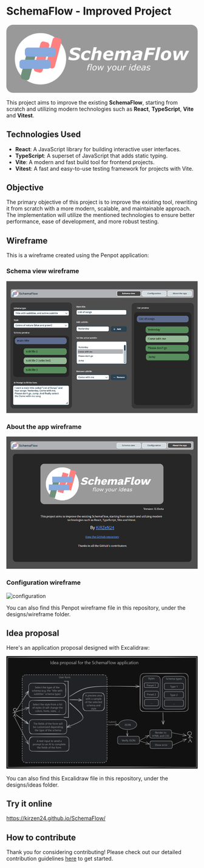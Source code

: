 # SchemaFlow - Improved Project

![SchemaFlow-logo](https://raw.githubusercontent.com/KiRZeN24/SchemaFlow/refs/heads/main/img_github_readme/logo.png)

This project aims to improve the existing **SchemaFlow**, starting from scratch and utilizing modern technologies such as **React**, **TypeScript**, **Vite** and **Vitest**.

## Technologies Used

- **React**: A JavaScript library for building interactive user interfaces.
- **TypeScript**: A superset of JavaScript that adds static typing.
- **Vite**: A modern and fast build tool for frontend projects.
- **Vitest**: A fast and easy-to-use testing framework for projects with Vite.

## Objective

The primary objective of this project is to improve the existing tool, rewriting it from scratch with a more modern, scalable, and maintainable approach. The implementation will utilize the mentioned technologies to ensure better performance, ease of development, and more robust testing.

## Wireframe

This is a wireframe created using the Penpot application:

### Schema view wireframe

![schema view](https://raw.githubusercontent.com/KiRZeN24/SchemaFlow/refs/heads/main/img_github_readme/wireframe.png)

### About the app wireframe

![about the app](https://raw.githubusercontent.com/KiRZeN24/SchemaFlow/refs/heads/main/img_github_readme/wireframe_about.png)

### Configuration wireframe

![configuration](https://github.com/user-attachments/assets/f054cef8-680e-4149-9338-6ed48b67e09f)

You can also find this Penpot wireframe file in this repository, under the designs/wireframe folder.

## Idea proposal

Here's an application proposal designed with Excalidraw:

![SchemaFlow](https://raw.githubusercontent.com/KiRZeN24/SchemaFlow/refs/heads/main/img_github_readme/idea_proposal.png)

You can also find this Excalidraw file in this repository, under the designs/ideas folder.

## Try it online

https://kirzen24.github.io/SchemaFlow/

## How to contribute

Thank you for considering contributing! Please check out our detailed contribution guidelines [here](./CONTRIBUTING.md) to get started.
